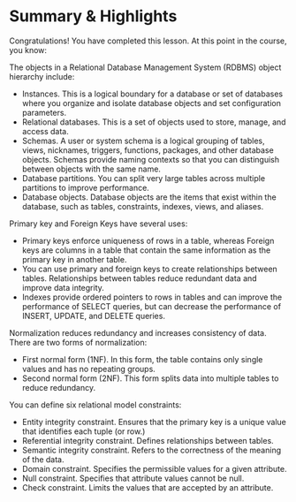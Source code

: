 # Summary & Highlights

Congratulations! You have completed this lesson. At this point in the course, you know: 

The objects in a Relational Database Management System (RDBMS) object hierarchy include:

- Instances. This is a logical boundary for a database or set of databases where you organize and isolate database objects and set configuration parameters. 
- Relational databases. This is a set of objects used to store, manage, and access data.
- Schemas. A user or system schema is a logical grouping of tables, views, nicknames, triggers, functions, packages, and other database objects. Schemas provide naming contexts so that you can distinguish between objects with the same name.
- Database partitions. You can split very large tables across multiple partitions to improve performance. 
- Database objects. Database objects are the items that exist within the database, such as tables, constraints, indexes, views, and aliases.

Primary key and Foreign Keys have several uses:

- Primary keys enforce uniqueness of rows in a table, whereas Foreign keys are columns in a table that contain the same information as the primary key in another table.
- You can use primary and foreign keys to create relationships between tables. Relationships between tables reduce redundant data and improve data integrity. 
- Indexes provide ordered pointers to rows in tables and can improve the performance of SELECT queries, but can decrease the performance of INSERT, UPDATE, and DELETE queries.

Normalization reduces redundancy and increases consistency of data. There are two forms of normalization:

- First normal form (1NF). In this form, the table contains only single values and has no repeating groups.
- Second normal form (2NF). This form splits data into multiple tables to reduce redundancy.

You can define six relational model constraints:

- Entity integrity constraint. Ensures that the primary key is a unique value that identifies each tuple (or row.)
- Referential integrity constraint. Defines relationships between tables.
- Semantic integrity constraint. Refers to the correctness of the meaning of the data.
- Domain constraint. Specifies the permissible values for a given attribute.
- Null constraint. Specifies that attribute values cannot be null.
- Check constraint. Limits the values that are accepted by an attribute.